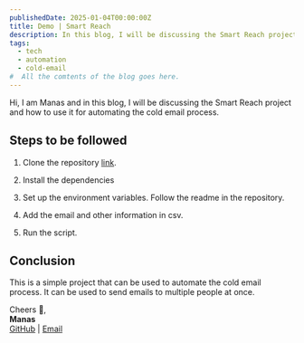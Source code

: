```yaml
---
publishedDate: 2025-01-04T00:00:00Z
title: Demo | Smart Reach
description: In this blog, I will be discussing the Smart Reach project and how to use it for automating the cold email process.
tags:
  - tech
  - automation
  - cold-email
#  All the comtents of the blog goes here.
---
```


Hi, I am Manas and in this blog, I will be discussing the Smart Reach project and how to use it for automating the cold email process.

## Steps to be followed

1. Clone the repository [link](https://github.com/scienmanas/Smart-Reach).

2. Install the dependencies

3. Set up the environment variables. Follow the readme in the repository.

4. Add the email and other information in csv.

5. Run the script.

## Conclusion

This is a simple project that can be used to automate the cold email process. It can be used to send emails to multiple people at once.


Cheers 🥂,  
**Manas**  
[GitHub](https://github.com/scienmanas) | [Email](mailto:iamscientistmanas@gmail.com)
